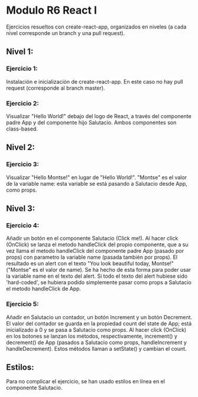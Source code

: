 # Modulo R6 React I
Ejercicios resueltos con create-react-app, organizados en niveles (a cada nivel corresponde un branch y una pull request).

## Nivel 1: 
### Ejercicio 1:
Instalación e inicialización de create-react-app. En este caso no hay pull request (corresponde al branch master).
### Ejercicio 2: 
Visualizar "Hello World!" debajo del logo de React, a través del componente padre App y del componente hijo Salutacio. Ambos componentes son class-based.

## Nivel 2:
### Ejercicio 3: 
Visualizar "Hello Montse!" en lugar de "Hello World!". "Montse" es el valor de la variable name: esta variable se está pasando a Salutacio desde App, como props.

## Nivel 3:
### Ejercicio 4: 
Añadir un botón en el componente Salutacio (Click me!). Al hacer click (OnClick) se lanza el metodo handleClick del propio componente, que a su vez llama el metodo handleClick del componente padre App (pasado por props) con parametro la variable name (pasada también por props). El resultado es un alert con el texto "You look beautiful today, Montse!" ("Montse" es el valor de name). Se ha hecho de esta forma para poder usar la variable name en el texto del alert. Si todo el texto del alert hubiese sido 'hard-coded', se hubiera podido simplemente pasar como props a Salutacio el metodo handleClick de App.
### Ejercicio 5:
Añadir en Salutacio un contador, un botón Increment y un botón Decrement. El valor del contador se guarda en la propiedad count del state de App; está inicializado a 0 y se pasa a Salutacio como props. Al hacer click (OnClick) en los botones se lanzan los métodos, respectivamente, increment() y decrement() de App (pasados a Salutacio como props, handleIncrement y handleDecrement). Estos métodos llaman a setState() y cambian el count.

## Estilos:
Para no complicar el ejercicio, se han usado estilos en línea en el componente Salutacio.
